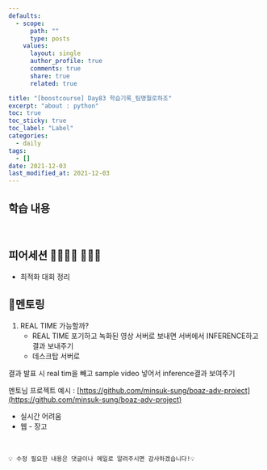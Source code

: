 ```yaml
---
defaults:
  - scope:
      path: ""
      type: posts
    values:
      layout: single
      author_profile: true
      comments: true
      share: true
      related: true

title: "[boostcourse] Day83 학습기록_팀명뭘로하조"
excerpt: "about : python"
toc: true
toc_sticky: true
toc_label: "Label"
categories:
  - daily
tags:
  - []
date: 2021-12-03
last_modified_at: 2021-12-03
---
```


## 학습 내용



<br>

## 피어세션 👨‍👨‍👦‍👦 👨‍👨‍👦

- 최적화 대회 정리


## 📝멘토링

1. REAL TIME 가능할까?
    - REAL TIME 포기하고 녹화된 영상 서버로 보내면 서버에서 INFERENCE하고 결과 보내주기
    - 데스크탑 서버로
    
결과 발표 시 real tim을 빼고 sample video 넣어서 inference결과 보여주기

멘토님 프로젝트 예시 : [https://github.com/minsuk-sung/boaz-adv-project](https://github.com/minsuk-sung/boaz-adv-project)

- 실시간 어려움
- 웹 - 장고

<br>

```
💡 수정 필요한 내용은 댓글이나 메일로 알려주시면 감사하겠습니다!💡 
```
